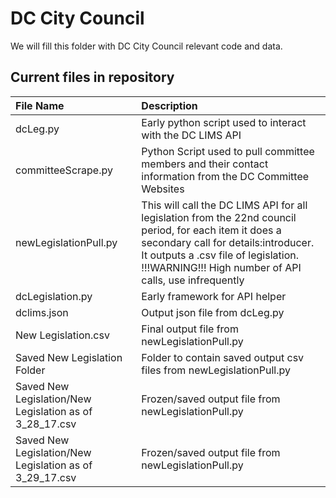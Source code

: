 # DC City Council
We will fill this folder with DC City Council relevant code and data.  



## Current files in repository
|File Name             | Description|
|:---------------------|:--------------|
|dcLeg.py              |Early python script used to interact with the DC LIMS API|
|committeeScrape.py    |Python Script used to pull committee members and their contact information from the DC Committee Websites|
|newLegislationPull.py|This will call the DC LIMS API for all legislation from the 22nd council period, for each item it does a secondary call for details:introducer.  It outputs a .csv file of legislation.  !!!WARNING!!! High number of API calls, use infrequently|
|dcLegislation.py|Early framework for API helper|
|dclims.json| Output json file from dcLeg.py|
|New Legislation.csv|Final output file from newLegislationPull.py|
|Saved New Legislation Folder| Folder to contain saved output csv files from newLegislationPull.py|
|Saved New Legislation/New Legislation as of 3_28_17.csv|Frozen/saved output file from newLegislationPull.py|
|Saved New Legislation/New Legislation as of 3_29_17.csv|Frozen/saved output file from newLegislationPull.py|

